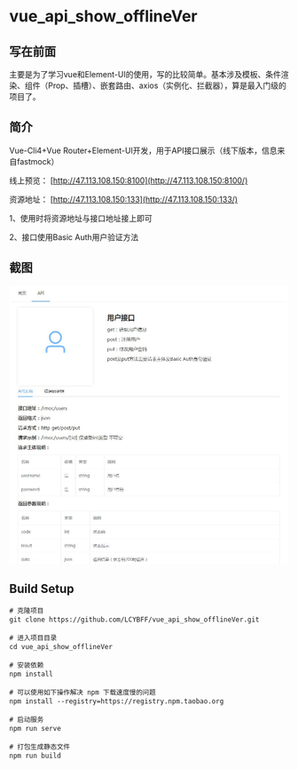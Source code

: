 # vue_api_show_offlineVer

## 写在前面

主要是为了学习vue和Element-UI的使用，写的比较简单。基本涉及模板、条件渲染、组件（Prop、插槽）、嵌套路由、axios（实例化、拦截器），算是最入门级的项目了。

## 简介

Vue-Cli4+Vue Router+Element-UI开发，用于API接口展示（线下版本，信息来自fastmock） 

线上预览： [http://47.113.108.150:8100](http://47.113.108.150:8100/) 

资源地址： [http://47.113.108.150:133](http://47.113.108.150:133/) 

1、使用时将资源地址与接口地址接上即可

2、接口使用Basic Auth用户验证方法

## 截图

 ![](https://raw.githubusercontent.com/LCYBFF/screenshot/master/vue_api_show_offlineVer/1.JPG) 


## Build Setup

```
# 克隆项目
git clone https://github.com/LCYBFF/vue_api_show_offlineVer.git

# 进入项目目录
cd vue_api_show_offlineVer

# 安装依赖
npm install

# 可以使用如下操作解决 npm 下载速度慢的问题
npm install --registry=https://registry.npm.taobao.org

# 启动服务
npm run serve

# 打包生成静态文件
npm run build
```

